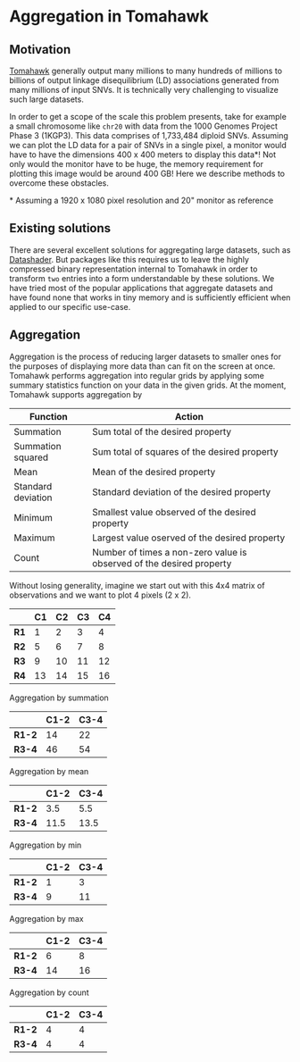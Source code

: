 # Aggregation in Tomahawk
## Motivation
[Tomahawk](https://github.com/mklarqvist/tomahawk) generally output many millions to many hundreds of millions to billions of output linkage disequilibrium (LD) associations generated from many millions of input SNVs. It is technically very challenging to visualize such large datasets.  

In order to get a scope of the scale this problem presents, take for example a small chromosome like `chr20` with data from the 1000 Genomes Project Phase 3 (1KGP3). This data comprises of 1,733,484 diploid SNVs. Assuming we can plot the LD data for a pair of SNVs in a single pixel, a monitor would have to have the dimensions 400 x 400 meters to display this data*! Not only would the monitor have to be huge, the memory requirement for plotting this image would be around 400 GB! Here we describe methods to overcome these obstacles.

\* Assuming a 1920 x 1080 pixel resolution and 20" monitor as reference

## Existing solutions
There are several excellent solutions for aggregating large datasets, such as [Datashader](http://datashader.org/). But packages like this requires us to leave the highly compressed binary representation internal to Tomahawk in order to transform `two` entries into a form understandable by these solutions. We have tried most of the popular applications that aggregate datasets and have found none that works in tiny memory and is sufficiently efficient when applied to our specific use-case.

## Aggregation
Aggregation is the process of reducing larger datasets to smaller ones for the purposes of displaying more data than can fit on the screen at once. Tomahawk performs aggregation into regular grids by applying some summary statistics function on your data in the given grids. At the moment, Tomahawk supports aggregation by

| Function           |  Action                                                              |
|--------------------|----------------------------------------------------------------------|
| Summation          | Sum total of the desired property                                    |
| Summation squared  | Sum total of squares of the desired property                         |
| Mean               | Mean of the desired property                                         |
| Standard deviation | Standard deviation of the desired property                           |
| Minimum            | Smallest value observed of the desired property                                                       |
| Maximum            | Largest value oserved of the desired property                                                        |
| Count              | Number of times a non-zero value is observed of the desired property |

Without losing generality, imagine we start out with this 4x4 matrix of observations and we want to plot 4 pixels (2 x 2).

|    | C1 | C2 | C3 | C4 |
|----|----|----|----|----|
| **R1** | 1  | 2  | 3  | 4  |
| **R2** | 5  | 6  | 7  | 8  |
| **R3** | 9  | 10 | 11 | 12 |
| **R4** | 13 | 14 | 15 | 16 |

Aggregation by summation

|      | C1-2 | C3-4 |
|------|------|------|
| **R1-2** | 14   | 22   |
| **R3-4** | 46   | 54   |

Aggregation by mean

|      | C1-2 | C3-4 |
|------|------|------|
| **R1-2** | 3.5  | 5.5  |
| **R3-4** | 11.5 | 13.5 |

Aggregation by min

|      | C1-2 | C3-4 |
|------|------|------|
| **R1-2** | 1    | 3    |
| **R3-4** | 9    | 11   |

Aggregation by max

|      | C1-2 | C3-4 |
|------|------|------|
| **R1-2** | 6    | 8    |
| **R3-4** | 14   | 16   |

Aggregation by count

|      | C1-2 | C3-4 |
|------|------|------|
| **R1-2** | 4    | 4    |
| **R3-4** | 4    | 4    |

